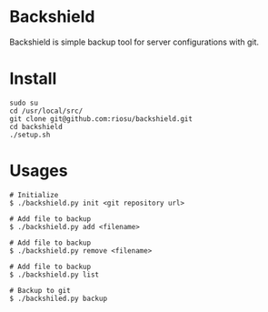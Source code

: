 # Backshield 
Backshield is simple backup tool for server configurations with git.

# Install
```
sudo su
cd /usr/local/src/
git clone git@github.com:riosu/backshield.git
cd backshield
./setup.sh
```

# Usages
```
# Initialize
$ ./backshield.py init <git repository url>

# Add file to backup
$ ./backshield.py add <filename>

# Add file to backup
$ ./backshield.py remove <filename>

# Add file to backup
$ ./backshield.py list

# Backup to git
$ ./backshiled.py backup
```
